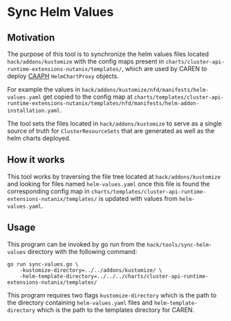 <!--
 Copyright 2023 Nutanix. All rights reserved.
 SPDX-License-Identifier: Apache-2.0
 -->

# Sync Helm Values

## Motivation

The purpose of this tool is to synchronize the helm values files located `hack/addons/kustomize` with the config maps
present in `charts/cluster-api-runtime-extensions-nutanix/templates/`, which are used by CAREN to deploy
[CAAPH](https://github.com/kubernetes-sigs/cluster-api-addon-provider-helm) `HelmChartProxy` objects.

For example the values in `hack/addons/kustomize/nfd/manifests/helm-values.yaml` get copied to the config map at
`charts/templates/cluster-api-runtime-extensions-nutanix/templates/nfd/manifests/helm-addon-installation.yaml`.

The tool sets the files located in `hack/addons/kustomize` to serve as a single source of truth for
`ClusterResourceSets` that are generated as well as the helm charts deployed.

## How it works

This tool works by traversing the file tree located at `hack/addons/kustomize` and looking for files named
`helm-values.yaml` once this file is found the corresponding config map in
`charts/templates/cluster-api-runtime-extensions-nutanix/templates/` is updated with values from `helm-values.yaml`.

## Usage

This program can be invoked by go run from the `hack/tools/sync-helm-values` directory with the following command:

```
go run sync-values.go \
    -kustomize-directory=../../addons/kustomize/ \
    -helm-template-directory=../../../charts/cluster-api-runtime-extensions-nutanix/templates/
```

This program requires two flags `kustomize-directory` which is the path to the directory containing `helm-values.yaml`
files and `helm-template-directory` which is the path to the templates directory for CAREN.
